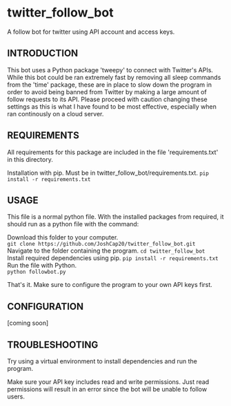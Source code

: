 # twitter_follow_bot
A follow bot for twitter using API account and access keys.

INTRODUCTION
------------
This bot uses a Python package 'tweepy' to connect with Twitter's APIs. While this bot could be ran extremely fast by removing all sleep commands from the 'time' package, these are in place to slow down the program in order to avoid being banned from Twitter by making a large amount of follow requests to its API. Please proceed with caution changing these settings as this is what I have found to be most effective, especially when ran continously on a cloud server.

REQUIREMENTS
------------
All requirements for this package are included in the file 'requirements.txt' in this directory.

Installation with pip. Must be in twitter_follow_bot/requirements.txt.
`pip install -r requirements.txt`

USAGE
-------------
This file is a normal python file. With the installed packages from required, it should run as a python file with the command:

Download this folder to your computer.  
`git clone https://github.com/JoshCap20/twitter_follow_bot.git`  
Navigate to the folder containing the program.
`cd twitter_follow_bot`   
Install required dependencies using pip.
`pip install -r requirements.txt`
Run the file with Python.  
`python followbot.py`  

That's it. Make sure to configure the program to your own API keys first.


CONFIGURATION
-------------

[coming soon]

TROUBLESHOOTING
---------------

Try using a virtual environment to install dependencies and run the program.

Make sure your API key includes read and write permissions. Just read permissions will result in an error since the bot will be unable to follow users.



